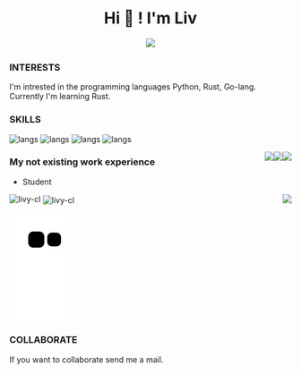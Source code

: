 <h1 align="center">Hi 👋 ! I'm Liv</h1>

<p align="center">
  <a href="https://git.io/typing-svg"><img src="https://readme-typing-svg.herokuapp.com?lines=Student"></a>
</p>

### INTERESTS
I'm intrested in the programming languages Python, Rust, Go-lang. Currently I'm learning Rust.

### SKILLS 
![langs](https://img.shields.io/badge/Python-FFD43B?style=for-the-badge&logo=python&logoColor=darkgreen)
![langs](https://img.shields.io/badge/HTML5-E34F26?style=for-the-badge&logo=html5&logoColor=white) 
![langs](https://img.shields.io/badge/Kali_Linux-557C94?style=for-the-badge&logo=kali-linux&logoColor=white)
![langs](https://img.shields.io/badge/Rust-557C94?style=for-the-badge&logo=Rust&logoColor=critical)


<div> 
  <a href="https://www.instagram.com/liv_cl_/" target="_blank"><img align="right" src="https://img.shields.io/badge/-liv_cl_-%23E4405F?style=for-the-badge&logo=instagram&logoColor=white" target="_blank"></a>
 <a href="https://discord.gg/pDbY76q8Qf" target="_blank"><img align="right" src="https://img.shields.io/badge/livy tag:7949-7289DA?style=for-the-badge&logo=discord&logoColor=white" target="_blank"></a> 
  <a href = "mailto:livy.cl@outlook.com"><img align="right" src="https://img.shields.io/badge/-livy.cl@outlook.com-%23333?style=for-the-badge&logo=gmail&logoColor=white" target="_blank"></a>
 </div>

### My not existing work experience
- Student

 <img align="right" height="150em" src="https://64.media.tumblr.com/7898d087981456a594c2313bbd7b93f3/7ac6574a6d90f677-e0/s500x750/c342d3ca19af9238bceb2e7866857e7ee27839e9.gifv" >
</div>

<p><img align="left" src="https://github-readme-stats.vercel.app/api/top-langs?username=livy-cl&show_icons=true&locale=en&layout=compact&theme=radical" alt="livy-cl" /></p>

<p>&nbsp;<img align="center" src="https://github-readme-stats.vercel.app/api?username=livy-cl&show_icons=true&locale=en&theme=tokyonight" alt="livy-cl" width="410" /></p>

![Snake animation](https://github.com/rafaballerini/rafaballerini/blob/output/github-contribution-grid-snake.svg)

### COLLABORATE
If you want to collaborate send me a mail.
